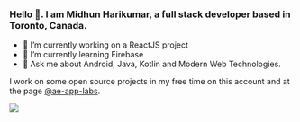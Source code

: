 ### Hello 👋. I am Midhun Harikumar, a full stack developer based in Toronto, Canada.

- 🔭 I’m currently working on a ReactJS project
- 🌱 I’m currently learning Firebase
- 💬 Ask me about Android, Java, Kotlin and Modern Web Technologies.

I work on some open source projects in my free time on this account and at the page [@ae-app-labs](https://github.com/ae-app-labs).

<a href="https://github.com/anuraghazra/convoychat">
  <img align="left" src="https://github-readme-stats.vercel.app/api/top-langs/?username=midhunhk&hide=php&layout=compact&theme=cobalt" />
</a>

<!--
**midhunhk/midhunhk** is a ✨ _special_ ✨ repository because its `README.md` (this file) appears on your GitHub profile.

Here are some ideas to get you started:

- 🔭 I’m currently working on ...
- 🌱 I’m currently learning ...
- 👯 I’m looking to collaborate on ...
- 🤔 I’m looking for help with ...
- 💬 Ask me about ...
- 📫 How to reach me: ...
- 😄 Pronouns: ...
- ⚡ Fun fact: ...
-->
